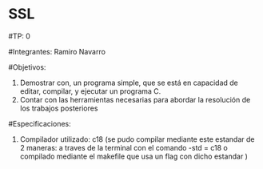 # SSL
  #TP: 0

  #Integrantes: Ramiro Navarro

  #Objetivos: 
  1) Demostrar con, un programa simple, que se está en capacidad de editar, compilar, y ejecutar un programa C.
  2) Contar con las herramientas necesarias para abordar la resolución de los trabajos posteriores
  
  #Especificaciones:
  1) Compilador utilizado: c18 (se pudo compilar mediante este estandar de 2 maneras: a traves de la terminal con el comando 
      -std = c18 o compilado mediante el makefile que usa un flag con dicho estandar )
    


